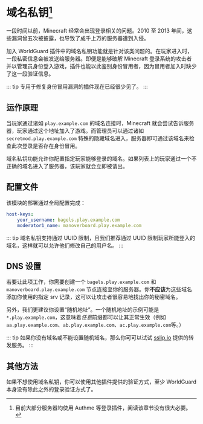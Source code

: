 # 域名私钥[^1]

一段时间以前，Minecraft 经常会出现登录相关的问题。2010 至 2013 年间，这些漏洞曾五次被披露，也导致了成千上万的服务器遭到入侵。

加入 WorldGuard 插件中的域名私钥功能就是针对该类问题的。在玩家进入时，一段私密信息会被发送给服务器。即便是能够破解 Minecraft 登录系统的攻击者并以管理员身份登入游戏，插件也能以此鉴别身份冒用者，因为冒用者加入时缺少了这一段验证信息。

::: tip
专用于修复身份冒用漏洞的插件现在已经很少见了。
:::

## 运作原理

当玩家通过诸如 `play.example.com` 的域名连接时，Minecraft 就会尝试告诉服务器，玩家通过这个地址加入了游戏。而管理员可以通过诸如  `secretmod.play.example.com` 特殊的隐藏域名进入，服务器即可通过该域名来检查此次登录是否存在身份冒用。 

域名私钥功能允许你配置指定玩家能够登录的域名。如果列表上的玩家通过一个不正确的域名进入了服务器，该玩家就会立即被请出。

## 配置文件

该模块的部署通过全局配置完成：
```YAML
host-keys:
    your_username: bagels.play.example.com
    moderator1_name: manoverboard.play.example.com
```

::: tip
域名私钥支持通过 UUID 限制，且我们推荐通过 UUID 限制玩家所能登入的域名，这样就可以允许他们修改自己的用户名。
:::

## DNS 设置

若要让此项工作，你需要创建一个 `bagels.play.example.com` 和 `manoverboard.play.example.com` 节点连接至你的服务器。你**不应该**为这些域名添加你使用的指定 srv 记录，这可以让攻击者很容易地找出你的秘密域名。
 
另外，我们更建议你设置“随机地址”。一个随机地址的示例可能是 `*.play.example.com`，这意味着*任意*前缀都可以让其正常生效（例如 `aa.play.example.com`、`ab.play.example.com`、`ac.play.example.com`等。）

::: tip
如果你没有域名或不能设置随机域名，那么你可可以试试 [sslip.io](https://sslip.io/) 提供的转发服务。
:::

## 其他方法

如果不想使用域名私钥，你可以使用其他插件提供的验证方式，至少 WorldGuard 本身没有除此之外的登录验证方式了。

[^1]: 目前大部分服务器均使用 Authme 等登录插件，阅读该章节没有很大必要。
